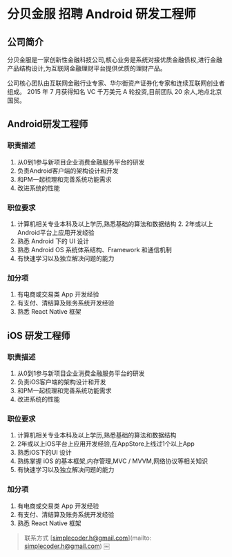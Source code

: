 # 分贝金服 招聘 Android 研发工程师 

## 公司简介
分贝金服是一家创新性金融科技公司,核心业务是系统对接优质金融债权,进行金融产品结构设计,为互联网金融理财平台提供优质的理财产品。公司核心团队由互联网金融行业专家、华尔街资产证券化专家和连续互联网创业者组成。 2015 年 7 月获得知名 VC 千万美元 A 轮投资,目前团队 20 余人,地点北京国贸。## Android研发工程师### 职责描述
1. 从0到1参与​新项目​企业消费金融服务平台的研发 
2. 负责Android客户端的架构设计和开发3. 和PM一起梳理和完善系统功能需求4. 改进系统的性能### 职位要求1. 计算机相关专业本科及以上学历,熟悉基础的算法和数据结构 2. 2年或以上Android平台上应用开发经验3. 熟悉 Android 下的 UI 设计4. 熟悉 Android OS 系统体系结构、Framework 和通信机制5. 有快速学习以及独立解决问题的能力### 加分项
1. 有电商或交易类 App 开发经验2. 有支付、清结算及账务系统开发经验 
3. 熟悉 React Native 框架## iOS 研发工程师 

### 职责描述
1. 从0到1参与​新项目​企业消费金融服务平台的研发 
2. 负责iOS客户端的架构设计和开发3. 和PM一起梳理和完善系统功能需求4. 改进系统的性能### 职位要求
1. 计算机相关专业本科及以上学历,熟悉基础的算法和数据结构2. 2年或以上iOS平台上应用开发经验,在AppStore上线过1个以上App3. 熟悉iOS下的UI 设计4. 熟练掌握 iOS 的基本框架,内存管理,MVC / MVVM,网络协议等相关知识 
5. 有快速学习以及独立解决问题的能力### 加分项
1. 有电商或交易类 App 开发经验2. 有支付、清结算及账务系统开发经验 
3. 熟悉 React Native 框架
> 联系方式 [simplecoder.h@gmail.com](mailto: simplecoder.h@gmail.com)￼